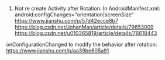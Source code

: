 1. Not re create Activity after Rotation:
In AndroidManifest.xml:
android:configChanges="orientation|screenSize“
https://www.jianshu.com/p/57d42ecce8b7
https://blog.csdn.net/JohanMan/article/details/79653009
https://blog.csdn.net/u010365819/article/details/76618443

onConfigurationChanged to modify the behavior after rotation:
https://www.jianshu.com/p/aa39be605a91


